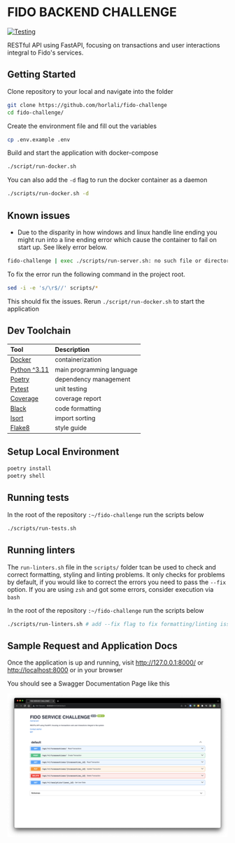# FIDO BACKEND CHALLENGE

[![Testing](https://github.com/horlali/fido-challenge/actions/workflows/testing.yml/badge.svg)](https://github.com/horlali/fido-challenge/actions/workflows/testing.yml)

RESTful API using FastAPI, focusing on transactions and user interactions integral to Fido's services.

## Getting Started

Clone repository to your local and navigate into the folder

```bash
git clone https://github.com/horlali/fido-challenge
cd fido-challenge/
```

Create the environment file and fill out the variables

```bash
cp .env.example .env
```

Build and start the application with docker-compose

```bash
./script/run-docker.sh
```

You can also add the `-d` flag to run the docker container as a daemon

```bash
./scripts/run-docker.sh -d
```

## Known issues

- Due to the disparity in how windows and linux handle line ending you might run into a line ending error which cause the container to fail on start up. See likely error below.

```bash
fido-challenge | exec ./scripts/run-server.sh: no such file or directory
```

To fix the error run the following command in the project root.

```bash
sed -i -e 's/\r$//' scripts/*
```

This should fix the issues. Rerun `./script/run-docker.sh` to start the application

## Dev Toolchain

| Tool                                              | Description               |
| :------------------------------------------------ | :------------------------ |
| [Docker](https://www.docker.com/)                 | containerization          |
| [Python ^3.11](https://www.python.org/)           | main programming language |
| [Poetry](https://python-poetry.org/)              | dependency management     |
| [Pytest](https://docs.pytest.org/)                | unit testing              |
| [Coverage](https://coverage.readthedocs.io/)      | coverage report           |
| [Black](https://github.com/psf/black)             | code formatting           |
| [Isort](https://pycqa.github.io/isort/)           | import sorting            |
| [Flake8](https://flake8.pycqa.org/en/latest/)     | style guide               |

## Setup Local Environment

```bash
poetry install
poetry shell
```

## Running tests

In the root of the repository `:~/fido-challenge` run the scripts below

```bash
./scripts/run-tests.sh
```

## Running linters

The `run-linters.sh` file in the `scripts/` folder tcan be used to check and correct formatting, styling and linting problems. It only checks for problems by default, if you would like to correct the errors you need to pass the `--fix` option. If you are using `zsh` and got some errors, consider execution via `bash`

In the root of the repository `:~/fido-challenge` run the scripts below

```bash
./scripts/run-linters.sh # add --fix flag to fix formatting/linting issues
```

## Sample Request and Application Docs

Once the application is up and running, visit <http://127.0.0.1:8000/> or <http://localhost:8000> or in your browser

You should see a Swagger Documentation Page like this

![Alt text](docs/screenshots/home.png)
